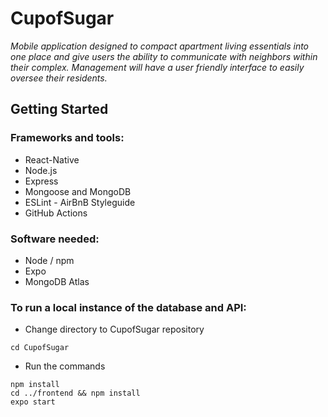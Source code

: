 # CupofSugar
*Mobile application designed to compact apartment living essentials into one place and give users the ability to communicate with neighbors within their complex. Management will have a user friendly interface to easily oversee their residents.*

## Getting Started
### Frameworks and tools:
- React-Native
- Node.js
- Express
- Mongoose and MongoDB
- ESLint - AirBnB Styleguide
- GitHub Actions

### Software needed:
- Node / npm
- Expo
- MongoDB Atlas

### To run a local instance of the database and API:
- Change directory to CupofSugar repository

`cd CupofSugar`

- Run the commands

```
npm install
cd ../frontend && npm install
expo start
```